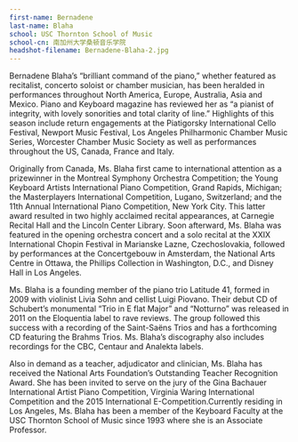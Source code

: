 ```yaml
---
first-name: Bernadene
last-name: Blaha
school: USC Thornton School of Music
school-cn: 南加州大学桑顿音乐学院
headshot-filename: Bernadene-Blaha-2.jpg
---
```


Bernadene Blaha’s “brilliant command of the piano,” whether featured as recitalist, concerto soloist or chamber musician, has been heralded in performances throughout North America, Europe, Australia, Asia and Mexico. Piano and Keyboard magazine has reviewed her as “a pianist of integrity, with lovely sonorities and total clarity of line.” Highlights of this season include return engagements at the Piatigorsky International Cello Festival, Newport Music Festival, Los Angeles Philharmonic Chamber Music Series, Worcester Chamber Music Society as well as performances throughout the US, Canada, France and Italy.

Originally from Canada, Ms. Blaha first came to international attention as a prizewinner in the Montreal Symphony Orchestra Competition; the Young Keyboard Artists International Piano Competition, Grand Rapids, Michigan; the Masterplayers International Competition, Lugano, Switzerland; and the 11th Annual International Piano Competition, New York City. This latter award resulted in two highly acclaimed recital appearances, at Carnegie Recital Hall and the Lincoln Center Library. Soon afterward, Ms. Blaha was featured in the opening orchestra concert and a solo recital at the XXIX International Chopin Festival in Marianske Lazne, Czechoslovakia, followed by performances at the Concertgebouw in Amsterdam, the National Arts Centre in Ottawa, the Phillips Collection in Washington, D.C., and Disney Hall in Los Angeles.

Ms. Blaha is a founding member of the piano trio Latitude 41, formed in 2009 with violinist Livia Sohn and cellist Luigi Piovano. Their debut CD of Schubert’s monumental “Trio in E flat Major” and “Notturno” was released in 2011 on the Eloquentia label to rave reviews. The group followed this success with a recording of the Saint-Saëns Trios and has a forthcoming CD featuring the Brahms Trios. Ms. Blaha’s discography also includes recordings for the CBC, Centaur and Analekta labels.

Also in demand as a teacher, adjudicator and clinician, Ms. Blaha has received the National Arts Foundation’s Outstanding Teacher Recognition Award. She has been invited to serve on the jury of the Gina Bachauer International Artist Piano Competition, Virginia Waring International Competition and the 2015 International E-Competition.Currently residing in Los Angeles, Ms. Blaha has been a member of the Keyboard Faculty at the USC Thornton School of Music since 1993 where she is an Associate Professor.